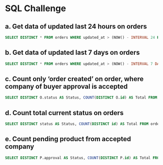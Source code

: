 # SQL Challenge

## a. Get data of updated last 24 hours on orders

```sql
SELECT DISTINCT * FROM orders WHERE updated_at > (NOW() - INTERVAL 24 HOUR);
```

## b. Get data of updated last 7 days on orders

```sql
SELECT DISTINCT * FROM orders WHERE updated_at > (NOW() - INTERVAL 7 DAY);
```

## c. Count only ‘order created’ on order, where company of buyer approval is accepted

```sql
SELECT DISTINCT O.status AS Status, COUNT(DISTINCT O.id) AS Total FROM orders AS O LEFT JOIN companies AS C ON O.buyer_company_id = C.id WHERE O.status = 'order created' AND C.approval = 'accepted' GROUP BY O.status;
```

## d. Count total current status on orders

```sql
SELECT DISTINCT status AS Status, COUNT(DISTINCT id) AS Total FROM orders GROUP BY status;
```

## e. Count pending product from accepted company

```sql
SELECT DISTINCT P.approval AS Status, COUNT(DISTINCT P.id) AS Total FROM products AS P LEFT JOIN companies AS C ON C.id = P.company_id LEFT JOIN orders AS O ON O.buyer_company_id = C.id  WHERE P.approval = 'pending' AND C.approval = 'accepted' GROUP BY P.approval;
```
